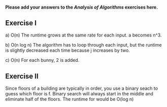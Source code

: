 #### Please add your answers to the ***Analysis of  Algorithms*** exercises here.

## Exercise I

a) O(n) The runtime grows at the same rate for each input. a becomes n^3.


b) O(n log n) The algorithm has to loop through each input, but the runtime is slightly decreased each time because j increases by two. 


c) O(n) For each bunny, 2 is added.

## Exercise II
Since floors of a building are typically in order, you use a binary seach to guess which floor is f. Binary search will always start in the middle and eliminate half of the floors. The runtime for would be O(log n)

